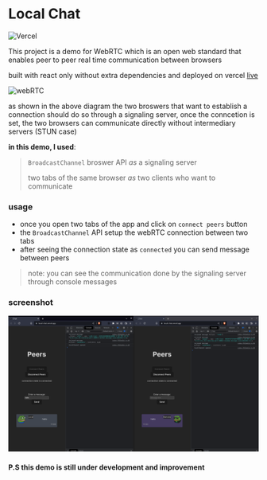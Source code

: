 # Local Chat

![Vercel](https://vercelbadge.vercel.app/api/aradwann/local-chat)

This project is a demo for WebRTC which is an open web standard that enables peer to peer real time communication between browsers

built with react only without extra dependencies 
and deployed on vercel [live](https://local-chat.vercel.app/)

![webRTC](https://www.kirupa.com/html5/images/signaling_server.png)

as shown in the above diagram the two broswers that want to establish a connection should do so through a signaling server, once the conncetion is set, the two browsers can communicate directly without intermediary servers (STUN case)


**in this demo, I used**:
>  ```BroadcastChannel``` broswer API *as* a signaling server 
> 
>  two tabs of the same browser *as* two clients who want to communicate 


### usage 

- once you open two tabs of the app and click on `connect peers` button 
- the `BroadcastChannel` API setup the webRTC connection between two tabs
- after seeing the connection state as `connected` you can send message between peers
> note: you can see the communication done by the signaling server through console messages

### screenshot
![screenshot](readme/screenshot.png)


#### P.S this demo is still under development and improvement